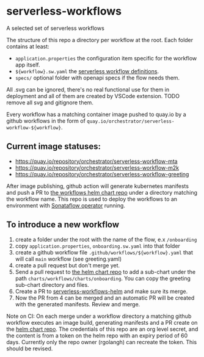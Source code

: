 # serverless-workflows

A selected set of serverless workflows

The structure of this repo a directory per workflow at the root. Each folder
contains at least:
- `application.properties` the configuration item specific for the workflow app itself.
- `${workflow}.sw.yaml`    the [serverless workflow definitions][1]. 
- `specs/`                 optional folder with openapi specs if the flow needs them. 

All .svg can be ignored, there's no real functional use for them in deployment
and all of them are created by VSCode extension. TODO remove all svg and gitignore them.

Every workflow has a matching container image pushed to quay.io by a github workflows
in the form of `quay.io/orchestrator/serverless-workflow-${workflow}`.

## Current image statuses:

- https://quay.io/repository/orchestrator/serverless-workflow-mta
- https://quay.io/repository/orchestrator/serverless-workflow-m2k 
- https://quay.io/repository/orchestrator/serverless-workflow-greeting


After image publishing, github action will generate kubernetes manifests and push a PR to [the workflows helm chart repo][3]
under a directory matching the workflow name. This repo is used to deploy the workflows to an environment 
with [Sonataflow operator][2] running. 

## To introduce a new workflow
1. create a folder under the root with the name of the flow, e.x `/onboarding`
2. copy `application.properties`, `onboarding.sw.yaml` into that folder  
3. create a github workflow file `.github/workflows/${workflow}.yaml` that will call `main` workflow (see greeting.yaml) 
4. create a pull request but don't merge yet.
5. Send a pull request to [the helm chart repo][3] to add a sub-chart 
   under the path `charts/workflows/charts/onboarding`. You can copy the greeting sub-chart directory and files. 
6. Create a PR to [serverless-workflows-helm][3] and make sure its merge.
7. Now the PR from 4 can be merged and an automatic PR will be created with the generated manifests. Review and merge. 
   

Note on CI:
On each merge under a workflow directory a matching github workflow executes 
an image build, generating manifests and a PR create on the [helm chart repo][3]. 
The credentials of this repo are an org level secret, and the content is from a token 
on the helm repo with an expiry period of 60 days. Currently only the repo owner (rgolangh) can 
recreate the token. This should be revised. 

[1]: https://github.com/serverlessworkflow/specification/blob/main/specification.md
[2]: https://github.com/apache/incubator-kie-kogito-serverless-operator/
[3]: https://github.com/rgolangh/serverless-workflows-helm
